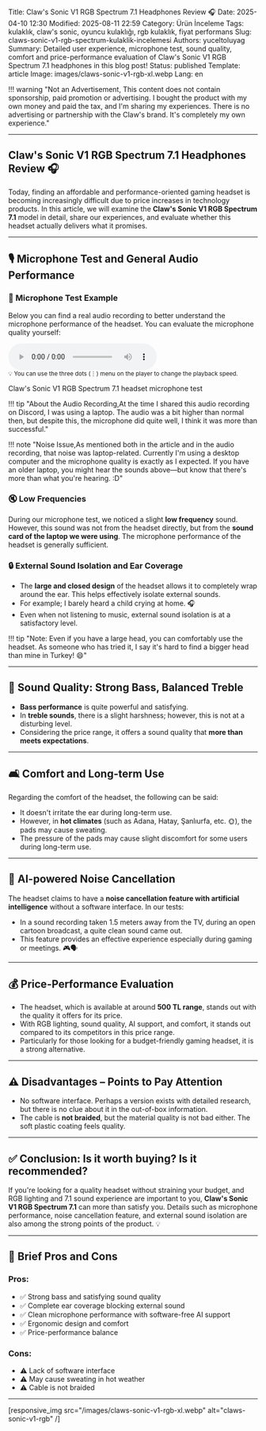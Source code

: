Title: Claw's Sonic V1 RGB Spectrum 7.1 Headphones Review 🎧
Date: 2025-04-10 12:30
Modified: 2025-08-11 22:59
Category: Ürün İnceleme
Tags: kulaklık, claw's sonic, oyuncu kulaklığı, rgb kulaklık, fiyat performans
Slug: claws-sonic-v1-rgb-spectrum-kulaklik-incelemesi
Authors: yuceltoluyag
Summary: Detailed user experience, microphone test, sound quality, comfort and price-performance evaluation of Claw's Sonic V1 RGB Spectrum 7.1 headphones in this blog post!
Status: published
Template: article
Image: images/claws-sonic-v1-rgb-xl.webp
Lang: en

!!! warning "Not an Advertisement, This content does not contain sponsorship, paid promotion or advertising. I bought the product with my own money and paid the tax, and I'm sharing my experiences. There is no advertising or partnership with the Claw's brand. It's completely my own experience."

---

## Claw's Sonic V1 RGB Spectrum 7.1 Headphones Review 🎧

Today, finding an affordable and performance-oriented gaming headset is becoming increasingly difficult due to price increases in technology products. In this article, we will examine the **Claw's Sonic V1 RGB Spectrum 7.1** model in detail, share our experiences, and evaluate whether this headset actually delivers what it promises.

---

## 🎙️ Microphone Test and General Audio Performance

### 📢 Microphone Test Example

Below you can find a real audio recording to better understand the microphone performance of the headset. You can evaluate the microphone quality yourself:

<div class="audio-player">
  <audio controls preload="metadata">
    <source src="/files/sestesti.opus" type="audio/ogg">
    Your browser doesn't support the audio element. <a href="/files/sestesti.opus">Click to download the audio recording</a>.
  </audio>
  <div class="audio-tip">
    <small>💡 You can use the three dots (⋮) menu on the player to change the playback speed.</small>
  </div>
  <p class="audio-caption">Claw's Sonic V1 RGB Spectrum 7.1 headset microphone test</p>
</div>

!!! tip "About the Audio Recording,At the time I shared this audio recording on Discord, I was using a laptop. The audio was a bit higher than normal then, but despite this, the microphone did quite well, I think it was more than successful."

!!! note "Noise Issue,As mentioned both in the article and in the audio recording, that noise was laptop-related. Currently I'm using a desktop computer and the microphone quality is exactly as I expected. If you have an older laptop, you might hear the sounds above—but know that there's more than what you're hearing. :D"

### 🔇 Low Frequencies

During our microphone test, we noticed a slight **low frequency** sound. However, this sound was not from the headset directly, but from the **sound card of the laptop we were using**. The microphone performance of the headset is generally sufficient.

### 🔒 External Sound Isolation and Ear Coverage

- The **large and closed design** of the headset allows it to completely wrap around the ear. This helps effectively isolate external sounds.
- For example; I barely heard a child crying at home. 🎧
- Even when not listening to music, external sound isolation is at a satisfactory level.

!!! tip "Note: Even if you have a large head, you can comfortably use the headset. As someone who has tried it, I say it's hard to find a bigger head than mine in Turkey! 😄"

---

## 🎵 Sound Quality: Strong Bass, Balanced Treble

- **Bass performance** is quite powerful and satisfying.
- In **treble sounds**, there is a slight harshness; however, this is not at a disturbing level.
- Considering the price range, it offers a sound quality that **more than meets expectations**.

---

## 🛋️ Comfort and Long-term Use

Regarding the comfort of the headset, the following can be said:

- It doesn't irritate the ear during long-term use.
- However, in **hot climates** (such as Adana, Hatay, Şanlıurfa, etc. 🌞), the pads may cause sweating.
- The pressure of the pads may cause slight discomfort for some users during long-term use.

---

## 🧠 AI-powered Noise Cancellation

The headset claims to have a **noise cancellation feature with artificial intelligence** without a software interface. In our tests:

- In a sound recording taken 1.5 meters away from the TV, during an open cartoon broadcast, a quite clean sound came out.
- This feature provides an effective experience especially during gaming or meetings. 🎮🗣️

---

## 💰 Price-Performance Evaluation

- The headset, which is available at around **500 TL range**, stands out with the quality it offers for its price.
- With RGB lighting, sound quality, AI support, and comfort, it stands out compared to its competitors in this price range.
- Particularly for those looking for a budget-friendly gaming headset, it is a strong alternative.

---

## ⚠️ Disadvantages – Points to Pay Attention

- No software interface. Perhaps a version exists with detailed research, but there is no clue about it in the out-of-box information.
- The cable is **not braided**, but the material quality is not bad either. The soft plastic coating feels quality.

---

## ✅ Conclusion: Is it worth buying? Is it recommended?

If you're looking for a quality headset without straining your budget, and RGB lighting and 7.1 sound experience are important to you, **Claw's Sonic V1 RGB Spectrum 7.1** can more than satisfy you. Details such as microphone performance, noise cancellation feature, and external sound isolation are also among the strong points of the product. 💡

---

## 📌 Brief Pros and Cons

### Pros:

- ✅ Strong bass and satisfying sound quality
- ✅ Complete ear coverage blocking external sound
- ✅ Clean microphone performance with software-free AI support
- ✅ Ergonomic design and comfort
- ✅ Price-performance balance

### Cons:

- ⚠️ Lack of software interface
- ⚠️ May cause sweating in hot weather
- ⚠️ Cable is not braided

---

[responsive_img src="/images/claws-sonic-v1-rgb-xl.webp" alt="claws-sonic-v1-rgb" /]

